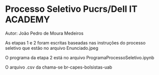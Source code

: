 # Processo Seletivo Pucrs/Dell IT ACADEMY

Autor: João Pedro de Moura Medeiros

As etapas 1 e 2 foram escritas baseadas nas instruções do processo seletivo que estão no arquivo Enunciado.jpeg

O programa da etapa 2 está no arquivo ProgramaProcessoSeletivo.ipynb

O arquivo .csv da chama-se br-capes-bolsistas-uab

